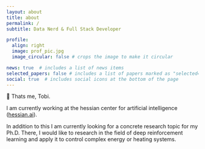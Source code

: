 ```yaml
---
layout: about
title: about
permalink: /
subtitle: Data Nerd & Full Stack Developer

profile:
  align: right
  image: prof_pic.jpg
  image_circular: false # crops the image to make it circular

news: true  # includes a list of news items
selected_papers: false # includes a list of papers marked as "selected={true}"
social: true  # includes social icons at the bottom of the page
---
```


👋 Thats me, Tobi.

I am currently working at the hessian center for artificial intelligence ([hessian.ai](https://hessian.ai/)).

In addition to this I am currently looking for a concrete research topic for my Ph.D. There, I would like to research in the field of deep reinforcement learning and apply it to control complex energy or heating systems.
